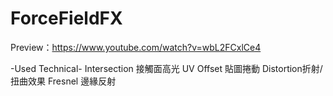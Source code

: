 # ForceFieldFX

Preview：https://www.youtube.com/watch?v=wbL2FCxlCe4

-Used Technical-
  Intersection 接觸面高光
  UV Offset 貼圖捲動
  Distortion折射/扭曲效果
  Fresnel 邊緣反射
